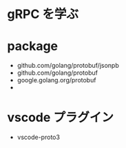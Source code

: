# gRPC を学ぶ

# package

- github.com/golang/protobuf/jsonpb
- github.com/golang/protobuf
- google.golang.org/protobuf
-

# vscode プラグイン

- vscode-proto3
